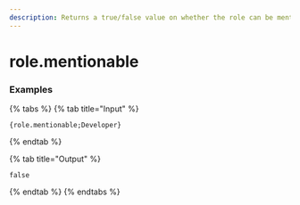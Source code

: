 ```yaml
---
description: Returns a true/false value on whether the role can be mentioned.
---
```


# role.mentionable <role>

### Examples

{% tabs %}
{% tab title="Input" %}
```text
{role.mentionable;Developer}
```
{% endtab %}

{% tab title="Output" %}
```text
false
```
{% endtab %}
{% endtabs %}